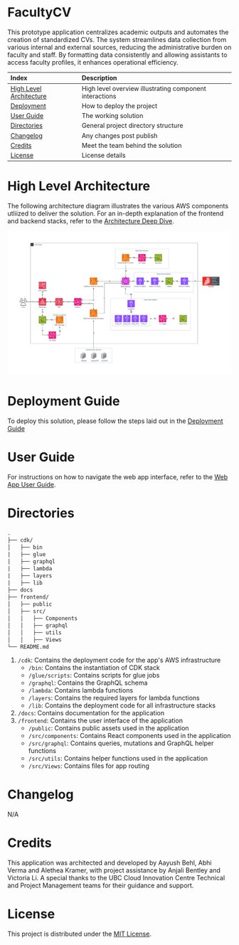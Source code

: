 # FacultyCV

This prototype application centralizes academic outputs and automates the creation of standardized CVs. The system streamlines data collection from various internal and external sources, reducing the administrative burden on faculty and staff. By formatting data consistently and allowing assistants to access faculty profiles, it enhances operational efficiency.

| Index                                               | Description                                             |
| :-------------------------------------------------- | :------------------------------------------------------ |
| [High Level Architecture](#High-Level-Architecture) | High level overview illustrating component interactions |
| [Deployment](#Deployment-Guide)                     | How to deploy the project                               |
| [User Guide](#User-Guide)                           | The working solution                                    |
| [Directories](#Directories)         | General project directory structure             |
| [Changelog](#Changelog)                             | Any changes post publish                                |
| [Credits](#Credits)                                 | Meet the team behind the solution                       |
| [License](#License)                                 | License details                                         |

# High Level Architecture

The following architecture diagram illustrates the various AWS components utliized to deliver the solution. For an in-depth explanation of the frontend and backend stacks, refer to the [Architecture Deep Dive](docs/ArchitectureDeepDive.md).

![Alt text](./docs/architecture/FacultyCV_architecture.png)

# Deployment Guide

To deploy this solution, please follow the steps laid out in the [Deployment Guide](docs/DeploymentGuide.md)

# User Guide

For instructions on how to navigate the web app interface, refer to the [Web App User Guide](docs/UserGuide.md).

# Directories

```text
.
├── cdk/
│   ├── bin
|   ├── glue
|   ├── graphql
|   ├── lambda
|   ├── layers
|   ├── lib
├── docs
├── frontend/
│   ├── public
│   ├── src/
│   │   ├── Components
│   │   ├── graphql
│   │   ├── utils
│   │   ├── Views
└── README.md
```
1. `/cdk`: Contains the deployment code for the app's AWS infrastructure
    - `/bin`: Contains the instantiation of CDK stack
    - `/glue/scripts`: Contains scripts for glue jobs
    - `/graphql`: Contains the GraphQL schema
    - `/lambda`: Contains lambda functions
    - `/layers`: Contains the required layers for lambda functions
    - `/lib`: Contains the deployment code for all infrastructure stacks
2. `/docs`: Contains documentation for the application
3. `/frontend`: Contains the user interface of the application
    - `/public`: Contains public assets used in the application
    - `/src/components`: Contains React components used in the application
    - `/src/graphql`: Contains queries, mutations and GraphQL helper functions 
    - `/src/utils`: Contains helper functions used in the application
    - `/src/Views`: Contains files for app routing
  
# Changelog
N/A

# Credits

This application was architected and developed by Aayush Behl, Abhi Verma and Alethea Kramer, with project assistance by  Anjali Bentley and Victoria Li. A special thanks to the UBC Cloud Innovation Centre Technical and Project Management teams for their guidance and support.
# License

This project is distributed under the [MIT License](LICENSE).
